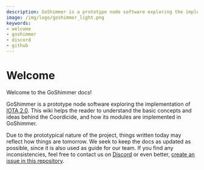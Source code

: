```yaml
---
description: GoShimmer is a prototype node software exploring the implementation of IOTA 2.0. This wiki helps the reader to understand the basic concepts and ideas behind Coordicide, and how its modules are implemented in GoShimmer.
image: /img/logo/goshimmer_light.png
keywords:
- welcome
- goshimmer
- discord
- github
---
```

# Welcome
Welcome to the GoShimmer docs!

GoShimmer is a prototype node software exploring the implementation of [IOTA 2.0](https://github.com/iotaledger/IOTA-2.0-Research-Specifications). This wiki helps the reader to understand the basic concepts and ideas behind the Coordicide, and how its modules are implemented in GoShimmer.

Due to the prototypical nature of the project, things written today may reflect how things are tomorrow. We seek to keep the docs as updated as possible, since it is also used as guide for our team. If you find any inconsistencies, feel free to contact us on [Discord](https://discord.iota.org/) or even better,  [create an issue in this repository](https://github.com/iotaledger/goshimmer/issues/new/choose).
